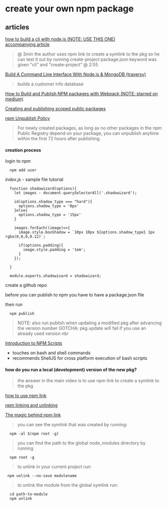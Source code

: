 # create your own npm package

## articles
[how to build a cli with node.js (NOTE: USE THIS ONE)](https://youtu.be/s2h28p4s-Xs)   
[accompanying article](https://www.twilio.com/blog/how-to-build-a-cli-with-node-js)    
> @ 3min the author uses npm link to create a symlink to the pkg so he can test it out by running create-project 
> package.json keyword was given "cli" and "create-project" @ 2:55   

[Build A Command Line Interface With Node.js & MongoDB (traversy)](https://youtu.be/v2GKt39-LPA)   
> builds a customer info database   


[How to Build and Publish NPM packages with Webpack (NOTE: starred on medium)](https://itnext.io/how-to-build-and-publish-npm-packages-with-webpack-dea19bb14627)   

[Creating and publishing scoped public packages](https://docs.npmjs.com/creating-and-publishing-scoped-public-packages)   

[npm Unpublish Policy](https://docs.npmjs.com/policies/unpublish)   
> For newly created packages, as long as no other packages in the npm Public Registry depend on your package, you can unpublish anytime within the first 72 hours after publishing.


#### **creation process**

login to npm   

```
  npm add user
```

_index.js_ - sample file tutorial

```
  function shadowizard(options){
    let images - document.querySelectorAll('.shadowizard');

    id(options.shadow_type === "hard"){
      options.shadow_type = '0px'
    }else{
      options.shadow_type = '15px'
    }

    images.forEach((image)=>{
      image.style.boxShadow = `10px 10px ${options.shadow_type} 1px rgba(0,0,0,0.12)`;

      if(options.padding){
        image.style.padding = '1em';
      }
    });

  }

  module.exports.shadowizard = shadowizard;
```

create a github repo

before you can publish to npm you have to have a package.json file

then run
```
  npm publish
```
>  NOTE: also run publish when updating a modified pkg after advancing the version number
> GOTCHA: pkg update will fail if you use an already used version nbr

[Introduction to NPM Scripts](https://www.freecodecamp.org/news/introduction-to-npm-scripts-1dbb2ae01633/)   
- touches on bash and shell commands
- recommends ShellJS for cross platform execution of bash scripts

#### how do you run a local (development) version of the new pkg?   

> the answer in the main video is to use npm link to create a symlink to the pkg

[how to use npm link](https://medium.com/dailyjs/how-to-use-npm-link-7375b6219557)   

[npm linking and unlinking](https://dev.to/erinbush/npm-linking-and-unlinking-2h1g)   

[The magic behind npm link](https://medium.com/@alexishevia/the-magic-behind-npm-link-d94dcb3a81af#:~:text=You%20can%20%C3%A2%C2%80%C2%9Cundo%C3%A2%C2%80%C2%9D%20the%20effects,to%20remove%20the%20global%20symlink.)    
> you can see the symlink that was created by running:   

```
  npm -al $(npm root -g)
```


> you can find the path to the global node_modules directory by running

```
  npm root -g
```

> to unlink  in your current project run:

```
 npm unlink --no-save modulename
```

> to unlink the module from the global symlink run:

```
  cd path-to-module
  npm unlink
```